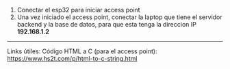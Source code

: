 1. Conectar el esp32 para iniciar access point
2. Una vez iniciado el access point, conectar la laptop que tiene el servidor backend y la base de datos, para que esta tenga la direccion IP **192.168.1.2**

---
Links útiles:
Código HTML a C (para el access point): https://www.hs2t.com/p/html-to-c-string.html
